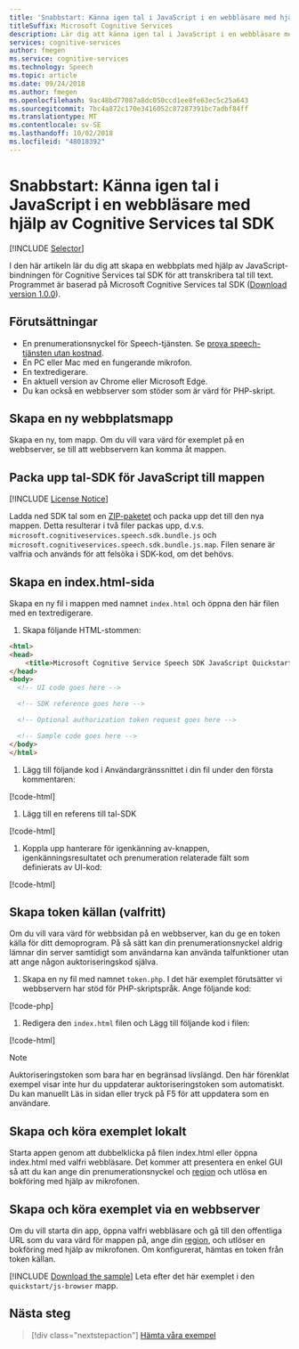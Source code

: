 ```yaml
---
title: 'Snabbstart: Känna igen tal i JavaScript i en webbläsare med hjälp av Cognitive Services tal SDK'
titleSuffix: Microsoft Cognitive Services
description: Lär dig att känna igen tal i JavaScript i en webbläsare med hjälp av Cognitive Services tal SDK
services: cognitive-services
author: fmegen
ms.service: cognitive-services
ms.technology: Speech
ms.topic: article
ms.date: 09/24/2018
ms.author: fmegen
ms.openlocfilehash: 9ac48bd77087a8dc050ccd1ee8fe63ec5c25a643
ms.sourcegitcommit: 7bc4a872c170e3416052c87287391bc7adbf84ff
ms.translationtype: MT
ms.contentlocale: sv-SE
ms.lasthandoff: 10/02/2018
ms.locfileid: "48018392"
---
```

# <a name="quickstart-recognize-speech-in-javascript-in-a-browser-using-the-cognitive-services-speech-sdk"></a>Snabbstart: Känna igen tal i JavaScript i en webbläsare med hjälp av Cognitive Services tal SDK

[!INCLUDE [Selector](../../../includes/cognitive-services-speech-service-quickstart-selector.md)]

I den här artikeln lär du dig att skapa en webbplats med hjälp av JavaScript-bindningen för Cognitive Services tal SDK för att transkribera tal till text.
Programmet är baserad på Microsoft Cognitive Services tal SDK ([Download version 1.0.0](https://aka.ms/csspeech/jsbrowserpackage)).

## <a name="prerequisites"></a>Förutsättningar

* En prenumerationsnyckel för Speech-tjänsten. Se [prova speech-tjänsten utan kostnad](get-started.md).
* En PC eller Mac med en fungerande mikrofon.
* En textredigerare.
* En aktuell version av Chrome eller Microsoft Edge.
* Du kan också en webbserver som stöder som är värd för PHP-skript.

## <a name="create-a-new-website-folder"></a>Skapa en ny webbplatsmapp

Skapa en ny, tom mapp. Om du vill vara värd för exemplet på en webbserver, se till att webbservern kan komma åt mappen.

## <a name="unpack-the-speech-sdk-for-javascript-into-that-folder"></a>Packa upp tal-SDK för JavaScript till mappen

[!INCLUDE [License Notice](../../../includes/cognitive-services-speech-service-license-notice.md)]

Ladda ned SDK tal som en [ZIP-paketet](https://aka.ms/csspeech/jsbrowserpackage) och packa upp det till den nya mappen. Detta resulterar i två filer packas upp, d.v.s. `microsoft.cognitiveservices.speech.sdk.bundle.js` och `microsoft.cognitiveservices.speech.sdk.bundle.js.map`.
Filen senare är valfria och används för att felsöka i SDK-kod, om det behövs.

## <a name="create-an-indexhtml-page"></a>Skapa en index.html-sida

Skapa en ny fil i mappen med namnet `index.html` och öppna den här filen med en textredigerare.

1. Skapa följande HTML-stommen:

  ```html
  <html>
  <head>
      <title>Microsoft Cognitive Service Speech SDK JavaScript Quickstart</title>
  </head>
  <body>
    <!-- UI code goes here -->

    <!-- SDK reference goes here -->

    <!-- Optional authorization token request goes here -->

    <!-- Sample code goes here -->
  </body>
  </html>
  ```

1. Lägg till följande kod i Användargränssnittet i din fil under den första kommentaren:

  [!code-html[](~/samples-cognitive-services-speech-sdk/quickstart/js-browser/index.html#uidiv)]

1. Lägg till en referens till tal-SDK

  [!code-html[](~/samples-cognitive-services-speech-sdk/quickstart/js-browser/index.html#speechsdkref)]

1. Koppla upp hanterare för igenkänning av-knappen, igenkänningsresultatet och prenumeration relaterade fält som definierats av UI-kod:

  [!code-html[](~/samples-cognitive-services-speech-sdk/quickstart/js-browser/index.html#quickstartcode)]

## <a name="create-the-token-source-optional"></a>Skapa token källan (valfritt)

Om du vill vara värd för webbsidan på en webbserver, kan du ge en token källa för ditt demoprogram.
På så sätt kan din prenumerationsnyckel aldrig lämnar din server samtidigt som användarna kan använda talfunktioner utan att ange någon auktoriseringskod själva.

1. Skapa en ny fil med namnet `token.php`. I det här exemplet förutsätter vi webbservern har stöd för PHP-skriptspråk. Ange följande kod:

  [!code-php[](~/samples-cognitive-services-speech-sdk/quickstart/js-browser/token.php)]

1. Redigera den `index.html` filen och Lägg till följande kod i filen:

  [!code-html[](~/samples-cognitive-services-speech-sdk/quickstart/js-browser/index.html#authorizationfunction)]

> [!NOTE]
> Auktoriseringstoken som bara har en begränsad livslängd.
> Den här förenklat exempel visar inte hur du uppdaterar auktoriseringstoken som automatiskt. Du kan manuellt Läs in sidan eller tryck på F5 för att uppdatera som en användare.

## <a name="build-and-run-the-sample-locally"></a>Skapa och köra exemplet lokalt

Starta appen genom att dubbelklicka på filen index.html eller öppna index.html med valfri webbläsare. Det kommer att presentera en enkel GUI så att du kan ange din prenumerationsnyckel och [region](regions.md) och utlösa en bokföring med hjälp av mikrofonen.

## <a name="build-and-run-the-sample-via-a-web-server"></a>Skapa och köra exemplet via en webbserver

Om du vill starta din app, öppna valfri webbläsare och gå till den offentliga URL som du vara värd för mappen på, ange din [region](regions.md), och utlöser en bokföring med hjälp av mikrofonen. Om konfigurerat, hämtas en token från token källan.

[!INCLUDE [Download the sample](../../../includes/cognitive-services-speech-service-speech-sdk-sample-download-h2.md)]
Leta efter det här exemplet i den `quickstart/js-browser` mapp.

## <a name="next-steps"></a>Nästa steg

> [!div class="nextstepaction"]
> [Hämta våra exempel](speech-sdk.md#get-the-samples)
